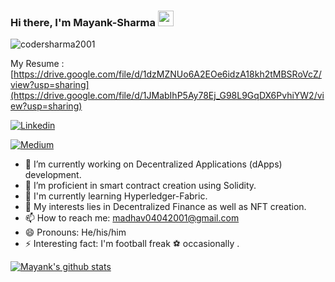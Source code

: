 ### Hi there, I'm **Mayank-Sharma** <img src="https://media.giphy.com/media/hvRJCLFzcasrR4ia7z/giphy.gif" width="25px">

<p align="left"> <img src="https://komarev.com/ghpvc/?username=codersharma2001&label=Views&color=blue&style=plastic" alt="codersharma2001" /> </p>

My Resume : [https://drive.google.com/file/d/1dzMZNUo6A2EOe6idzA18kh2tMBSRoVcZ/view?usp=sharing](https://drive.google.com/file/d/1JMabIhP5Ay78Ej_G98L9GqDX6PvhiYW2/view?usp=sharing)

<!-- [![Medium](https://img.shields.io/medium/follow/madhav04042001?style=social)](https://medium.com/@madhav04042001) -->
[![Linkedin](https://img.shields.io/badge/-LinkedIn-blue?style=flat-square&logo=Linkedin&logoColor=white&link=https://www.linkedin.com/in/mayank-sharma-b69375206/)](https://www.linkedin.com/in/mayank-sharma-b69375206/)

[![Medium](https://img.shields.io/badge/-Medium-black?style=flat-square&logo=Medium&logoColor=white&link=https://medium.com/@madhav04042001)](https://medium.com/@madhav04042001)




- 🔭 I’m currently working on Decentralized Applications (dApps) development.
- 🌱 I’m proficient in smart contract creation using Solidity.
- 📗 I'm currently learning Hyperledger-Fabric.
- 💬 My interests lies in Decentralized Finance as well as NFT creation.
- 📫 How to reach me: madhav04042001@gmail.com
- 😄 Pronouns: He/his/him
- ⚡ Interesting fact: I'm football freak ⚽ occasionally . 


[![Mayank's github stats](https://github-readme-stats.vercel.app/api?username=codersharma2001&theme=merko&show_icons=true)](https://github.com/codersharma2001/github-readme-stats)
